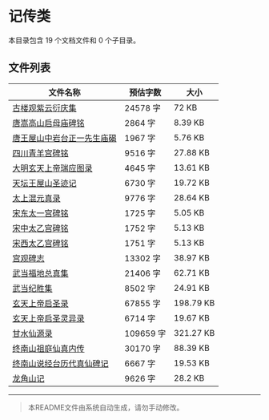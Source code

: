 # 记传类

本目录包含 19 个文档文件和 0 个子目录。

## 文件列表

| 文件名称 | 预估字数 | 大小 |
|---------|---------|------|
| [古楼观紫云衍庆集](道藏/正统道藏洞神部/记传类/古楼观紫云衍庆集.md) | 24578 字 | 72 KB |
| [唐嵩高山启母庙碑铭](道藏/正统道藏洞神部/记传类/唐嵩高山启母庙碑铭.md) | 2864 字 | 8.39 KB |
| [唐王屋山中岩台正一先生庙碣](道藏/正统道藏洞神部/记传类/唐王屋山中岩台正一先生庙碣.md) | 1967 字 | 5.76 KB |
| [四川青羊宫碑铭](道藏/正统道藏洞神部/记传类/四川青羊宫碑铭.md) | 9516 字 | 27.88 KB |
| [大明玄天上帝瑞应图录](道藏/正统道藏洞神部/记传类/大明玄天上帝瑞应图录.md) | 4645 字 | 13.61 KB |
| [天坛王屋山圣迹记](道藏/正统道藏洞神部/记传类/天坛王屋山圣迹记.md) | 6730 字 | 19.72 KB |
| [太上混元真录](道藏/正统道藏洞神部/记传类/太上混元真录.md) | 9776 字 | 28.64 KB |
| [宋东太一宫碑铭](道藏/正统道藏洞神部/记传类/宋东太一宫碑铭.md) | 1725 字 | 5.05 KB |
| [宋中太乙宫碑铭](道藏/正统道藏洞神部/记传类/宋中太乙宫碑铭.md) | 1752 字 | 5.13 KB |
| [宋西太乙宫碑铭](道藏/正统道藏洞神部/记传类/宋西太乙宫碑铭.md) | 1751 字 | 5.13 KB |
| [宫观碑志](道藏/正统道藏洞神部/记传类/宫观碑志.md) | 13302 字 | 38.97 KB |
| [武当福地总真集](道藏/正统道藏洞神部/记传类/武当福地总真集.md) | 21406 字 | 62.71 KB |
| [武当纪胜集](道藏/正统道藏洞神部/记传类/武当纪胜集.md) | 8502 字 | 24.91 KB |
| [玄天上帝启圣录](道藏/正统道藏洞神部/记传类/玄天上帝启圣录.md) | 67855 字 | 198.79 KB |
| [玄天上帝启圣灵异录](道藏/正统道藏洞神部/记传类/玄天上帝启圣灵异录.md) | 6714 字 | 19.67 KB |
| [甘水仙源录](道藏/正统道藏洞神部/记传类/甘水仙源录.md) | 109659 字 | 321.27 KB |
| [终南山祖庭仙真内传](道藏/正统道藏洞神部/记传类/终南山祖庭仙真内传.md) | 30170 字 | 88.39 KB |
| [终南山说经台历代真仙碑记](道藏/正统道藏洞神部/记传类/终南山说经台历代真仙碑记.md) | 6667 字 | 19.53 KB |
| [龙角山记](道藏/正统道藏洞神部/记传类/龙角山记.md) | 9626 字 | 28.2 KB |

---

> 本README文件由系统自动生成，请勿手动修改。
